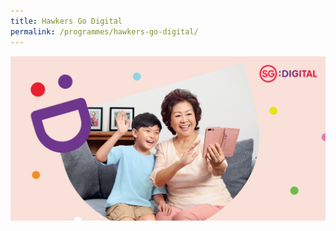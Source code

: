 ```yaml
---
title: Hawkers Go Digital
permalink: /programmes/hawkers-go-digital/
---
```


![image](/images/IMSilver_MastheadBanners-2100-x-1100.jpg)
